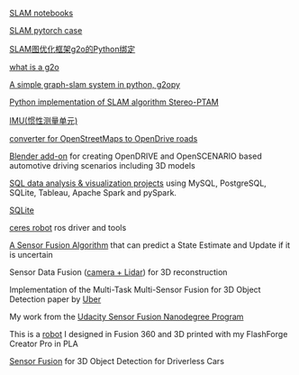 [SLAM notebooks](https://github.com/YutingYao/easy_slam_tutorial)

[SLAM pytorch case](https://github.com/YutingYao/Neural-SLAM)

[SLAM图优化框架g2o的Python绑定](https://github.com/uoip/g2opy)

[what is a g2o](https://github.com/kemfic/g2o-experiments)

[A simple graph-slam system in python, g2opy](https://github.com/xyp8023/graph-slam-python)

[Python implementation of SLAM algorithm Stereo-PTAM](https://github.com/uoip/stereo_ptam)

[IMU(惯性测量单元)](https://github.com/YutingYao/Kalman-Filter-for-Sensor-Fusion)

[converter for OpenStreetMaps to OpenDrive roads](https://github.com/YutingYao/osm2xodr)

[Blender add-on](https://github.com/johschmitz/blender-driving-scenario-creator) for creating OpenDRIVE and OpenSCENARIO based automotive driving scenarios including 3D models

[SQL data analysis & visualization projects](https://github.com/YutingYao/SQL-Data-Analysis-and-Visualization-Projects) using MySQL, PostgreSQL, SQLite, Tableau, Apache Spark and pySpark.

[SQLite](https://colab.research.google.com/github/royalosyin/Practice-SQL-with-SQLite-and-Jupyter-Notebook/blob/master/ex13-Using%20SQLite%20as%20a%20Time%20Series%20Database.ipynb)

[ceres robot](https://github.com/uos/ceres_robot) ros driver and tools

[A Sensor Fusion Algorithm](https://github.com/YutingYao/Kalman-Filter-for-Sensor-Fusion) that can predict a State Estimate and Update if it is uncertain

Sensor Data Fusion ([camera + Lidar](https://github.com/AyoubHAMD/3D-Reconstruction)) for 3D reconstruction

Implementation of the Multi-Task Multi-Sensor Fusion for 3D Object Detection paper by [Uber](https://github.com/abcSup/NotEnoughSleepAI)

My work from the [Udacity Sensor Fusion Nanodegree Program](https://github.com/rayryeng/Udacity_Sensor_Fusion_Nanodegree)

This is a [robot](https://github.com/stevensmiley1989/MrRobot) I designed in Fusion 360 and 3D printed with my FlashForge Creator Pro in PLA

[Sensor Fusion](https://github.com/YahyaAlaaMassoud/Sensor-Fusion) for 3D Object Detection for Driverless Cars